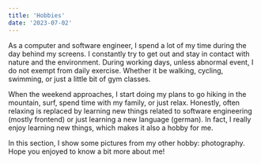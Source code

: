 ```yaml
---
title: 'Hobbies'
date: '2023-07-02'
---
```


As a computer and software engineer, I spend a lot of my time during the day behind my screens. I constantly try to get out and stay in contact with nature and the environment. During working days, unless abnormal event, I do not exempt from daily exercise. Whether it be walking, cycling, swimming, or just a little bit of gym classes.

When the weekend approaches, I start doing my plans to go hiking in the mountain, surf, spend time with my family, or just relax. Honestly, often relaxing is replaced by learning new things related to software engineering (mostly frontend) or just learning a new language (german). In fact, I really enjoy learning new things, which makes it also a hobby for me.

In this section, I show some pictures from my other hobby: photography. Hope you enjoyed to know a bit more about me!
